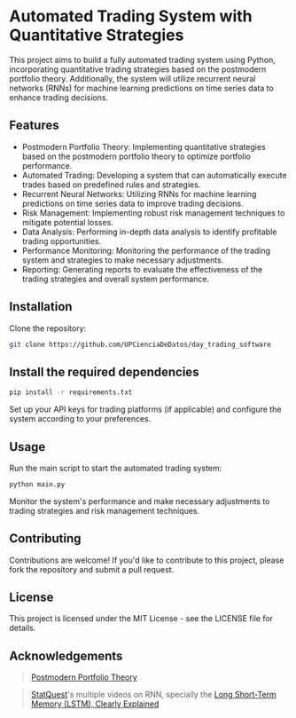 # Automated Trading System with Quantitative Strategies

This project aims to build a fully automated trading system using Python, incorporating quantitative trading strategies based on the postmodern portfolio theory. Additionally, the system will utilize recurrent neural networks (RNNs) for machine learning predictions on time series data to enhance trading decisions.

## Features

- Postmodern Portfolio Theory: Implementing quantitative strategies based on the postmodern portfolio theory to optimize portfolio performance.
- Automated Trading: Developing a system that can automatically execute trades based on predefined rules and strategies.
- Recurrent Neural Networks: Utilizing RNNs for machine learning predictions on time series data to improve trading decisions.
- Risk Management: Implementing robust risk management techniques to mitigate potential losses.
- Data Analysis: Performing in-depth data analysis to identify profitable trading opportunities.
- Performance Monitoring: Monitoring the performance of the trading system and strategies to make necessary adjustments.
- Reporting: Generating reports to evaluate the effectiveness of the trading strategies and overall system performance.

## Installation

Clone the repository:

```bash
git clone https://github.com/UPCienciaDeDatos/day_trading_software
```

## Install the required dependencies

```bash
pip install -r requirements.txt
```

Set up your API keys for trading platforms (if applicable) and configure the system according to your preferences.

## Usage

Run the main script to start the automated trading system:

```bash
python main.py
```

Monitor the system's performance and make necessary adjustments to trading strategies and risk management techniques.

## Contributing

Contributions are welcome! If you'd like to contribute to this project, please fork the repository and submit a pull request.

## License

This project is licensed under the MIT License - see the LICENSE file for details.

## Acknowledgements

> [Postmodern Portfolio Theory](https://www.investopedia.com/terms/p/pmpt.asp)

> [StatQuest](https://www.youtube.com/@statquest)'s multiple videos on RNN, specially the [Long Short-Term Memory (LSTM), Clearly Explained](https://www.youtube.com/watch?v=YCzL96nL7j0&ab_channel=StatQuestwithJoshStarmer)
